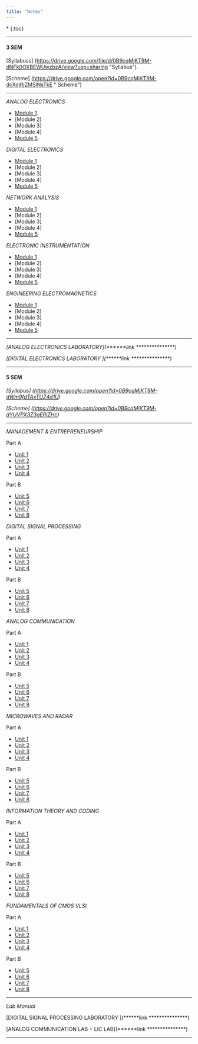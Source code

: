 ```yaml
---
title: "Notes"
---
```


<nav class="toc" markdown="1">
*   
{:toc}
</nav>
<hr>

#### 3 SEM
[Syllabuss](https://drive.google.com/file/d/0B9cqMjKT9M-dNFk0OXBEWUwzbzA/view?usp=sharing "Syllabus").


[Scheme](https://drive.google.com/open?id=0B9cqMjKT9M-dcXdjRjZMSlNsTkE " Scheme")

<hr>


<i>ANALOG ELECTRONICS</i>

* [Module 1](/assets/test.pdf).
* [Module 2] 
* [Module 3]  
* [Module 4] 
* [Module 5](/assets/test.pdf)  


<i>DIGITAL ELECTRONICS </i>

* [Module 1](/assets/test.pdf)  
* [Module 2] 
* [Module 3]  
* [Module 4] 
* [Module 5](/assets/test.pdf)  


<i>NETWORK ANALYSIS </i>

* [Module 1](/assets/test.pdf)  
* [Module 2] 
* [Module 3]  
* [Module 4] 
* [Module 5](/assets/test.pdf)  


<i>ELECTRONIC INSTRUMENTATION </i>

* [Module 1](/assets/test.pdf)  
* [Module 2] 
* [Module 3]  
* [Module 4] 
* [Module 5](/assets/test.pdf)  

<i>ENGINEERING ELECTROMAGNETICS </i>

* [Module 1](/assets/test.pdf)  
* [Module 2] 
* [Module 3]  
* [Module 4] 
* [Module 5](/assets/test.pdf)  


<hr>


<i>[ANALOG ELECTRONICS LABORATORY](******link ***************)  </i>


<i>[DIGITAL ELECTRONICS LABORATORY ](******link ***************)  </i>


<hr>



#### 5 SEM
<i>[Syllabus](https://drive.google.com/open?id=0B9cqMjKT9M-dWm9fdTAxTUZ4d1U) </i>


<i>[Scheme](https://drive.google.com/open?id=0B9cqMjKT9M-dYUVPX3Z3aERjZHc) </i>

<hr>


<i>MANAGEMENT & ENTREPRENEURSHIP</i>

 Part A

* [Unit 1](/assets/test.pdf)   
* [Unit 2](/assets/test.pdf)   
* [Unit 3](/assets/test.pdf)   
* [Unit 4](/assets/test.pdf) 

 Part B
  
* [Unit 5](/assets/test.pdf)   
* [Unit 6](/assets/test.pdf)   
* [Unit 7](/assets/test.pdf)  
* [Unit 8](/assets/test.pdf)    


<i>DIGITAL SIGNAL PROCESSING</i>

 Part A

* [Unit 1](/assets/test.pdf)   
* [Unit 2](/assets/test.pdf)   
* [Unit 3](/assets/test.pdf)   
* [Unit 4](/assets/test.pdf) 

 Part B
  
* [Unit 5](/assets/test.pdf)   
* [Unit 6](/assets/test.pdf)   
* [Unit 7](/assets/test.pdf)  
* [Unit 8](/assets/test.pdf)       


<i>ANALOG COMMUNICATION</i>

 Part A

* [Unit 1](/assets/test.pdf)   
* [Unit 2](/assets/test.pdf)   
* [Unit 3](/assets/test.pdf)   
* [Unit 4](/assets/test.pdf) 

 Part B
  
* [Unit 5](/assets/test.pdf)   
* [Unit 6](/assets/test.pdf)   
* [Unit 7](/assets/test.pdf)  
* [Unit 8](/assets/test.pdf)       


<i>MICROWAVES AND RADAR </i>

 Part A

* [Unit 1](/assets/test.pdf)   
* [Unit 2](/assets/test.pdf)   
* [Unit 3](/assets/test.pdf)   
* [Unit 4](/assets/test.pdf) 

 Part B
  
* [Unit 5](/assets/test.pdf)   
* [Unit 6](/assets/test.pdf)   
* [Unit 7](/assets/test.pdf)  
* [Unit 8](/assets/test.pdf)       


<i>INFORMATION THEORY AND CODING </i>

 Part A

* [Unit 1](/assets/test.pdf)   
* [Unit 2](/assets/test.pdf)   
* [Unit 3](/assets/test.pdf)   
* [Unit 4](/assets/test.pdf) 

 Part B
  
* [Unit 5](/assets/test.pdf)   
* [Unit 6](/assets/test.pdf)   
* [Unit 7](/assets/test.pdf)  
* [Unit 8](/assets/test.pdf)       


<i>FUNDAMENTALS OF CMOS VLSI</i>

 Part A

* [Unit 1](/assets/test.pdf)   
* [Unit 2](/assets/test.pdf)   
* [Unit 3](/assets/test.pdf)   
* [Unit 4](/assets/test.pdf) 

 Part B
  
* [Unit 5](/assets/test.pdf)   
* [Unit 6](/assets/test.pdf)   
* [Unit 7](/assets/test.pdf)  
* [Unit 8](/assets/test.pdf)    


<hr>


<i>Lab Manual</i>


[DIGITAL SIGNAL PROCESSING LABORATORY ](******link ***************)

[ANALOG COMMUNICATION LAB + LIC LAB](******link ***************)


<hr>

